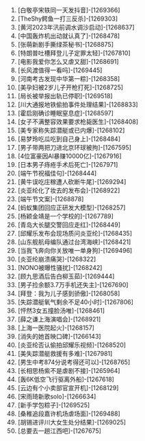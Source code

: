 
1. [白敬亭宋轶同一天发抖音]-[1269366]
1. [TheShy鳄鱼一打三反杀]-[1269303]
1. [黄河2023年汛前调水调沙启动]-[1268637]
1. [中国轰炸机出动就认真了]-[1268478]
1. [张萌新剧手撕绿茶秘书]-[1268875]
1. [特朗普吐槽拜登儿子定罪太轻]-[1267810]
1. [电影我爱你怎么又虐又甜]-[1268691]
1. [长风渡值得一看吗]-[1269445]
1. [河南考古发现中华第一粽]-[1268358]
1. [美孕妇被2岁儿子开枪打死]-[1268725]
1. [局长被举报出轨已停职]-[1269518]
1. [川大通报地铁偷拍事件处理结果]-[1268833]
1. [霍启刚确诊睡眠窒息症]-[1268597]
1. [女子不满整容效果要求枪毙医生]-[1268408]
1. [美专家称失踪潜艇或已内爆]-[1268102]
1. [易梦玲吃瓜吃到自己身上]-[1268484]
1. [男子带两把刀进北京环球被拘]-[1267595]
1. [4位富豪因AI暴赚10000亿]-[1267916]
1. [日本男子痔疮手术后死亡]-[1267971]
1. [端午节祝福佳句]-[1268444]
1. [黄牛误吃庄稼遭人砍断牛尾]-[1269294]
1. [炎亚纶化了妆去的发布会]-[1268922]
1. [端午节文案]-[1268878]
1. [蚂蚁集团回应正研发大模型]-[1268257]
1. [杨颖金靖是一个学校的]-[1267789]
1. [青岛大长腿交警回应走红]-[1268449]
1. [邱耀乐发布会现场质问炎亚纶]-[1268435]
1. [山东舰航母编队通过台湾海峡]-[1268421]
1. [当我飞奔向你关放唯一单身狗]-[1269496]
1. [炎亚纶崩溃痛哭]-[1268322]
1. [NONO被曝性骚扰]-[1268242]
1. [顾九思酒后告白柳玉茹]-[1269444]
1. [男子捡余额3.7万手机还失主]-[1267690]
1. [拜登：我为儿子感到骄傲]-[1268058]
1. [失踪潜艇氧气剩余不足40小时]-[1267806]
1. [怦然3女五撞脸汤唯]-[1268461]
1. [薛之谦上海演唱会]-[1268921]
1. [上海一医院起火]-[1268157]
1. [消失的她首映口碑]-[1266143]
1. [炎亚纶否认偷拍邱耀乐视频]-[1268520]
1. [美失踪潜艇救援有多难]-[1267981]
1. [男生中考874分说考得还可以]-[1268765]
1. [长相思杨紫不是虐剧不接]-[1265964]
1. [轰6K低空飞行驱离外船]-[1267618]
1. [云边有个小卖部官宣开机]-[1268129]
1. [宋雨琦新歌solo]-[1266634]
1. [新手学包粽子]-[1269525]
1. [桑稚追段嘉许机场虐场面]-[1269488]
1. [胡锡进评川大女生处分结果]-[1269025]
1. [总要去一趟江西吧]-[1267675]